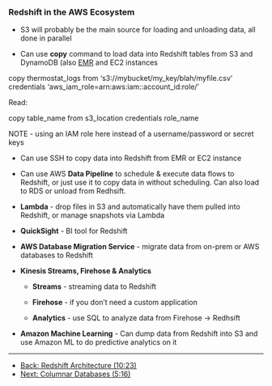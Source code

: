 ### Redshift in the AWS Ecosystem

* S3 will probably be the main source for loading and unloading data, all done in parallel

* Can use **copy** command to load data into Redshift tables from S3 and DynamoDB (also [EMR](http://docs.aws.amazon.com/redshift/latest/dg/loading-data-from-emr.html) and EC2 instances

copy thermostat_logs from ‘s3://mybucket/my_key/blah/myfile.csv’ credentials ‘aws_iam_role=arn:aws:iam::account_id:role/’

Read: 

copy table_name from s3_location credentials role_name

NOTE - using an IAM role here instead of a username/password or secret keys

* Can use SSH to copy data into Redshift from EMR or EC2 instance

* Can use AWS **Data Pipeline** to schedule & execute data flows to Redshift, or just use it to copy data in without scheduling.  Can also load to RDS or unload from Redhsift.

* **Lambda** - drop files in S3 and automatically have them pulled into Redshift, or manage snapshots via Lambda

* **QuickSight** - BI tool for Redshift

* **AWS Database Migration Service** - migrate data from on-prem or AWS databases to Redshift

* **Kinesis Streams, Firehose & Analytics**

    * **Streams** - streaming data to Redshift

    * **Firehose** - if you don’t need a custom application

    * **Analytics** - use SQL to analyze data from Firehose → Redhsift

* **Amazon Machine Learning** - Can dump data from Redshift into S3 and use Amazon ML to do predictive analytics on it

---
* [Back: Redshift Architecture (10:23)](Redshift_Architecture.md)
* [Next: Columnar Databases (5:16)](Redshift_Columnar_Databases.md)
